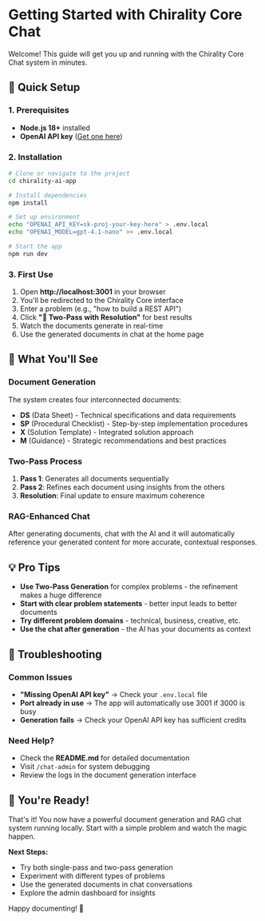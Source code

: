 # Getting Started with Chirality Core Chat

Welcome! This guide will get you up and running with the Chirality Core Chat system in minutes.

## 🚀 Quick Setup

### 1. Prerequisites
- **Node.js 18+** installed
- **OpenAI API key** ([Get one here](https://platform.openai.com/api-keys))

### 2. Installation
```bash
# Clone or navigate to the project
cd chirality-ai-app

# Install dependencies
npm install

# Set up environment
echo "OPENAI_API_KEY=sk-proj-your-key-here" > .env.local
echo "OPENAI_MODEL=gpt-4.1-nano" >> .env.local

# Start the app
npm run dev
```

### 3. First Use
1. Open **http://localhost:3001** in your browser
2. You'll be redirected to the Chirality Core interface
3. Enter a problem (e.g., "how to build a REST API")
4. Click **"🔄 Two-Pass with Resolution"** for best results
5. Watch the documents generate in real-time
6. Use the generated documents in chat at the home page

## 🎯 What You'll See

### Document Generation
The system creates four interconnected documents:
- **DS** (Data Sheet) - Technical specifications and data requirements
- **SP** (Procedural Checklist) - Step-by-step implementation procedures
- **X** (Solution Template) - Integrated solution approach
- **M** (Guidance) - Strategic recommendations and best practices

### Two-Pass Process
1. **Pass 1**: Generates all documents sequentially
2. **Pass 2**: Refines each document using insights from the others
3. **Resolution**: Final update to ensure maximum coherence

### RAG-Enhanced Chat
After generating documents, chat with the AI and it will automatically reference your generated content for more accurate, contextual responses.

## 💡 Pro Tips

- **Use Two-Pass Generation** for complex problems - the refinement makes a huge difference
- **Start with clear problem statements** - better input leads to better documents
- **Try different problem domains** - technical, business, creative, etc.
- **Use the chat after generation** - the AI has your documents as context

## 🔧 Troubleshooting

### Common Issues
- **"Missing OpenAI API key"** → Check your `.env.local` file
- **Port already in use** → The app will automatically use 3001 if 3000 is busy
- **Generation fails** → Check your OpenAI API key has sufficient credits

### Need Help?
- Check the **README.md** for detailed documentation
- Visit `/chat-admin` for system debugging
- Review the logs in the document generation interface

## 🎉 You're Ready!

That's it! You now have a powerful document generation and RAG chat system running locally. Start with a simple problem and watch the magic happen.

**Next Steps:**
- Try both single-pass and two-pass generation
- Experiment with different types of problems
- Use the generated documents in chat conversations
- Explore the admin dashboard for insights

Happy documenting! 🚀